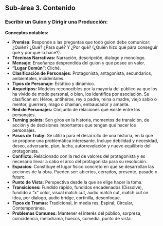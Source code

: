 ## Sub-área 3. Contenido ##

### Escribir un Guion y Dirigir una Producción: ###

**Conceptos notables:**

 - **Premisa:** Responde a las preguntas que todo guion debe comunicar: ¿Quién? ¿Qué? ¿Para qué? Y ¿Por qué? (¿Quién hizo qué para conseguir qué y por qué lo hace?). 
 - **Técnicas Narrativas:** Narración, descripción, dialogo y monologo.
 - **Mensaje:** Enseñanza desprendida del guion y que posee un valor.
 - **“Lugar Común”:** Cliché.
 - **Clasificación de Personajes:**  Protagonista, antagonista, secundarios, ambientales, incidentales.
 - **Tipos de Personaje:** Estático y dinámico.
 - **Arquetipos:** Modelos reconocibles por la mayoría del público ya que los ha vivido de modo personal, o bien, los identifica por asociación. Se clasifican en: Héroe, antihéroe, rey o padre, reina o madre, viejo sabio o mentor, guerrero, mago o chaman, embaucador y amante.
 - **Red de Personajes:** Conjunto de relaciones que existe entre los personajes.
 - **Turning points:** Son giros en la historia, momentos de transición, de acción y de decisiones importantes que tengan qué hacer los personajes. 
 - **Pasos de Truby:** Se utiliza para el desarrollo de una historia, en la que se propone una problemática interesante. Incluye debilidad y necesidad, deseo, adversario, plan, lucha, autorrevelación y nuevo equilibrio del protagonista.
 - **Conflicto:** Relacionado con la red de valores del protagonista y es necesario llevar a cabo el arco del protagonista para su resolución.
 - **Espacios:** Constituye el lugar físico concreto en que se desarrollan las acciones de la obra. Pueden ser: abiertos, cerrados, presente, pasado o futuro.
 - **Punto de Vista:** Perspectiva desde la que se elige hacer la toma.
 - **Transiciones:** Fundido rápido, fundidos encadenados (Dissolve), fundido a “x” color, visual match cut, audio match cut, match cut on idea, por dialogo, audio bridge, cortinilla, desenfoque.
 - **Tipos de Tramas:** Tradicional, In media res, Espiral, Circular, Contemporánea.
 - **Problemas Comunes:** Mantener el interés del público, sorpresa, coincidencia, melodrama, huecos, comedia, punto de vista.


